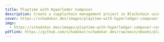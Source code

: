 ```yaml
---
title: Playtime with Hyperleder Composer
description: Create a supplychain management project in Blockchain using Hyperledger Composer.
cover: https://schadokar.dev/images/playtime-with-hyperledger-composer-cover.png
imgs:
  - https://schadokar.dev/images/playtime-with-hyperledger-composer-cover.png
pdflink: https://github.com/schadokar/schadokar.dev/raw/main/ebooks/playtime%20with%20hyperledger%20composer.pdf
---
```

